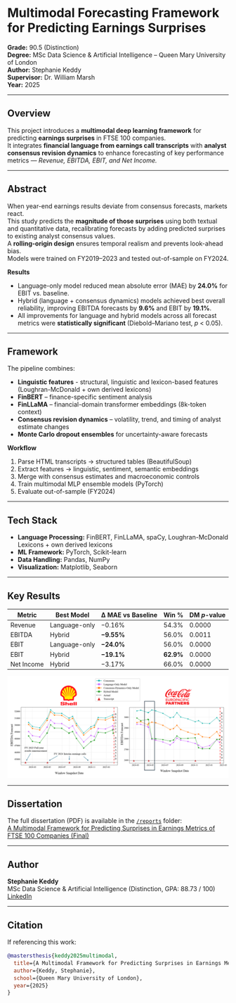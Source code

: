# Multimodal Forecasting Framework for Predicting Earnings Surprises
**Grade:** 90.5 (Distinction)  
**Degree:** MSc Data Science & Artificial Intelligence – Queen Mary University of London  
**Author:** Stephanie Keddy  
**Supervisor:** Dr. William Marsh  
**Year:** 2025  

---

## Overview
This project introduces a **multimodal deep learning framework** for predicting **earnings surprises** in FTSE 100 companies.  
It integrates **financial language from earnings call transcripts** with **analyst consensus revision dynamics** to enhance forecasting of key performance metrics — *Revenue, EBITDA, EBIT, and Net Income.*

---

## Abstract
When year-end earnings results deviate from consensus forecasts, markets react.  
This study predicts the **magnitude of those surprises** using both textual and quantitative data, recalibrating forecasts by adding predicted surprises to existing analyst consensus values.  
A **rolling-origin design** ensures temporal realism and prevents look-ahead bias.  
Models were trained on FY2019–2023 and tested out-of-sample on FY2024.

**Results**
- Language-only model reduced mean absolute error (MAE) by **24.0%** for EBIT vs. baseline.  
- Hybrid (language + consensus dynamics) models achieved best overall reliability, improving EBITDA forecasts by **9.6%** and EBIT by **19.1%**.  
- All improvements for language and hybrid models across all forecast metrics were **statistically significant** (Diebold–Mariano test, *p* < 0.05).

---

## Framework
The pipeline combines:
- **Linguistic features** - structural, linguistic and lexicon-based features (Loughran-McDonald + own derived lexicons) 
- **FinBERT** – finance-specific sentiment analysis  
- **FinLLaMA** – financial-domain transformer embeddings (8k-token context)  
- **Consensus revision dynamics** – volatility, trend, and timing of analyst estimate changes  
- **Monte Carlo dropout ensembles** for uncertainty-aware forecasts  

**Workflow**
1. Parse HTML transcripts → structured tables (BeautifulSoup)  
2. Extract features → linguistic, sentiment, semantic embeddings  
3. Merge with consensus estimates and macroeconomic controls  
4. Train multimodal MLP ensemble models (PyTorch)  
5. Evaluate out-of-sample (FY2024)

---

## Tech Stack
- **Language Processing:** FinBERT, FinLLaMA, spaCy, Loughran-McDonald Lexicons + own derived lexicons  
- **ML Framework:** PyTorch, Scikit-learn  
- **Data Handling:** Pandas, NumPy  
- **Visualization:** Matplotlib, Seaborn  

---

## Key Results
| Metric | Best Model | Δ MAE vs Baseline | Win % | DM *p*-value |
|--------|-------------|-------------------|--------|---------------|
| Revenue | Language-only | −0.16% | 54.3% | 0.0000 |
| EBITDA | Hybrid | **−9.55%** | 56.0% | 0.0011 |
| EBIT | Language-only | **−24.0%** | 56.0% | 0.0000 |
| EBIT | Hybrid | **−19.1%** | **62.9%** | 0.0000 |
| Net Income | Hybrid | −3.17% | 66.0% | 0.0000 |

![EBITDA illustrative example](assets/Illustrative%20examples%20-%20EBITDA.png)

---

## Dissertation
The full dissertation (PDF) is available in the [`/reports`](reports/) folder:  
[A Multimodal Framework for Predicting Surprises in Earnings Metrics of FTSE 100 Companies (Final)](reports/dissertation.pdf)

---

## Author
**Stephanie Keddy**  
MSc Data Science & Artificial Intelligence (Distinction, GPA: 88.73 / 100)  
[LinkedIn](https://linkedin.com/in/steph-keddy)

---

## Citation
If referencing this work:
```bibtex
@mastersthesis{keddy2025multimodal,
  title={A Multimodal Framework for Predicting Surprises in Earnings Metrics of FTSE 100 Companies},
  author={Keddy, Stephanie},
  school={Queen Mary University of London},
  year={2025}
}
